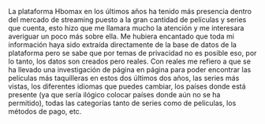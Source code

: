La plataforma Hbomax en los últimos años ha tenido más presencia dentro del mercado de streaming puesto a la gran cantidad de películas y series que cuenta, esto hizo que me llamara mucho la atención y me interesara averiguar un poco más sobre ella.
Me hubiera encantado que toda mi información haya sido extraída directamente de la base de datos de la plataforma pero se sabe que por temas de privacidad no es posible eso, por lo tanto, los datos son creados pero reales. Con reales me refiero a que se ha llevado una investigación de página en página para poder encontrar las peliculas más taquilleras en estos dos últimos dos años, las series más vistas, los diferentes idiomas que puedes cambiar, los países donde está presente (ya que sería ilógico colocar países donde aún no se ha permitido), todas las categorías tanto de series como de películas, los métodos de pago, etc.
